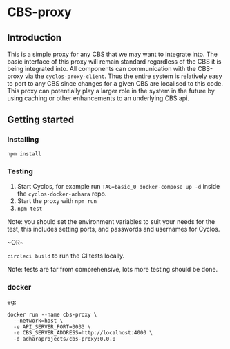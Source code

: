 # CBS-proxy

## Introduction

This is a simple proxy for any CBS that we may want to integrate into.
The basic interface of this proxy will remain standard regardless of the CBS it is being integrated into.
All components can communication with the CBS-proxy via the `cyclos-proxy-client`.
Thus the entire system is relatively easy to port to any CBS since changes for a given CBS are localised to this code.
This proxy can potentially play a larger role in the system in the future by using caching or other enhancements to an underlying CBS api.

## Getting started

### Installing

```
npm install
```

### Testing

1. Start Cyclos, for example run `TAG=basic_0 docker-compose up -d` inside the `cyclos-docker-adhara` repo.
2. Start the proxy with `npm run`
3. `npm test`

Note: you should set the environment variables to suit your needs for the test, this includes setting ports, and passwords and usernames for Cyclos.

~OR~

`circleci build` to run the CI tests locally.

Note: tests are far from comprehensive, lots more testing should be done.

### docker

eg:
```
docker run --name cbs-proxy \
  --network=host \
  -e API_SERVER_PORT=3033 \
  -e CBS_SERVER_ADDRESS=http://localhost:4000 \
  -d adharaprojects/cbs-proxy:0.0.0
```
